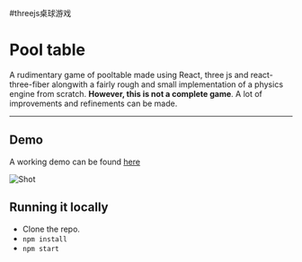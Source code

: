 #threejs桌球游戏
# Pool table

A rudimentary game of pooltable made using React, three js and react-three-fiber alongwith a fairly rough and small implementation of a physics engine from scratch. **However, this is not a complete game**. A lot of improvements and refinements can be made.

---

## Demo

A working demo can be found [here](https://manan30.github.io/billiards/)

![Shot](https://raw.githubusercontent.com/manan30/billiards/master/pool.jpg)

## Running it locally

- Clone the repo.
- `npm install`
- `npm start`
